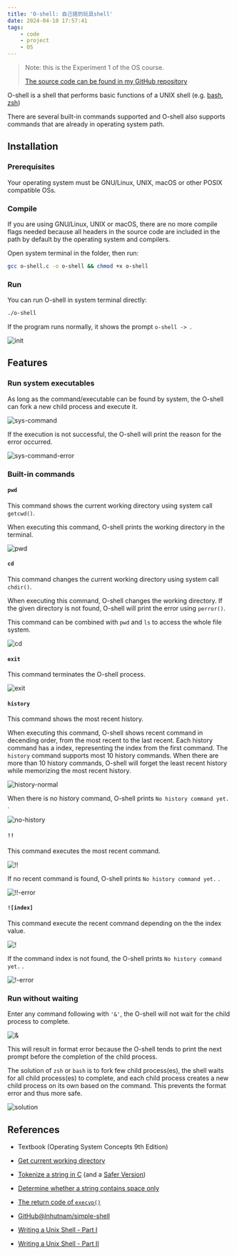 ```yaml
---
title: 'O-shell: 自己搓的玩具shell'
date: 2024-04-10 17:57:41
tags: 
    - code
    - project
    - OS
---
```


> Note: this is the Experiment 1 of the OS course. 
>
> [The source code can be found in my GitHub repository](https://github.com/ZureTz/operating-system/tree/master/o-shell)

O-shell is a shell that performs basic functions of a UNIX shell (e.g. [bash](https://www.gnu.org/software/bash/), [zsh](https://www.zsh.org/))

There are several built-in commands supported and O-shell also supports commands that are already in operating system path.

## Installation

### Prerequisites

Your operating system must be GNU/Linux, UNIX, macOS or other POSIX compatible OSs.

### Compile

If you are using GNU/Linux, UNIX or macOS, there are no more compile flags needed because all headers in the source code are included in the path by default by the operating system and compilers.

Open system terminal in the folder, then run:

```bash
gcc o-shell.c -o o-shell && chmod +x o-shell
```

### Run 

You can run O-shell in system terminal directly:

```bash
./o-shell
```

If the program runs normally, it shows the prompt  `o-shell -> `.

![init](init.webp)

## Features

### Run system executables

As long as the command/executable can be found by system, the O-shell can fork a new child process and execute it.

![sys-command](sys-command.webp)

If the execution is not successful, the O-shell will print the reason for the error occurred.

![sys-command-error](sys-command-error.webp)

### Built-in commands

#### `pwd`

This command shows the current working directory using system call `getcwd()`.

When executing this command, O-shell prints the working directory in the terminal.

![pwd](pwd.webp)

#### `cd`

This command changes the current working directory using system call `chdir()`.

When executing this command, O-shell changes the working directory. If the given directory is not found, O-shell will print the error using `perror()`.

This command can be combined with `pwd` and `ls` to access the whole file system.

![cd](cd.webp)

#### `exit`

This command terminates the O-shell process.

![exit](exit.webp)

#### `history`

This command shows the most recent history.

When executing this command, O-shell shows recent command in decending order, from the most recent to the last recent. Each history command has a index, representing the index from the first command. The `history` command supports most 10 history commands. When there are more than 10 history commands, O-shell will forget the least recent history while memorizing the most recent history.

![history-normal](history-normal.webp)

 When there is no history command, O-shell prints  `No history command yet.` .

![no-history](no-history.webp)

#### `!!`

This command executes the most recent command.

![!!](!!.webp)

If no recent command is found, O-shell prints  `No history command yet.` .

![!!-error](!!-error.webp)

#### `![index]`

This command execute the recent command depending on the the index value.

![!](!.webp)

If the command index is not found, the O-shell prints `No history command yet.` .

![!-error](!-error.webp)

### Run without waiting

Enter any command following with `'&'`, the O-shell will not wait for the child process to complete.

![&](no-wait.webp)

This will result in format error because the O-shell tends to print the next prompt before the completion of the child process.

The solution of `zsh` or `bash` is to fork few child process(es), the shell waits for all child process(es) to complete, and each child process creates a new child process on its own based on the command. This prevents the format error and thus more safe.

![solution](solution.webp)

## References

- Textbook (Operating System Concepts 9th Edition)

- [Get current working directory](https://stackoverflow.com/questions/16285623/how-to-get-the-path-to-the-current-file-pwd-in-linux-from-c)

- [Tokenize a string in C](https://stackoverflow.com/questions/266357/tokenizing-strings-in-c) (and a [Safer Version](https://stackoverflow.com/questions/26597977/split-string-with-multiple-delimiters-using-strtok-in-c))

- [Determine whether a string contains space only](https://stackoverflow.com/questions/3981510/getline-check-if-line-is-whitespace)

- [The return code of `execvp()`](https://linux.die.net/man/3/execvp)

- [GitHub@lnhutnam/simple-shell](https://github.com/lnhutnam/simple-shell)

- [Writing a Unix Shell - Part I](https://indradhanush.github.io/blog/writing-a-unix-shell-part-1/)
- [Writing a Unix Shell - Part II](https://indradhanush.github.io/blog/writing-a-unix-shell-part-2/)
